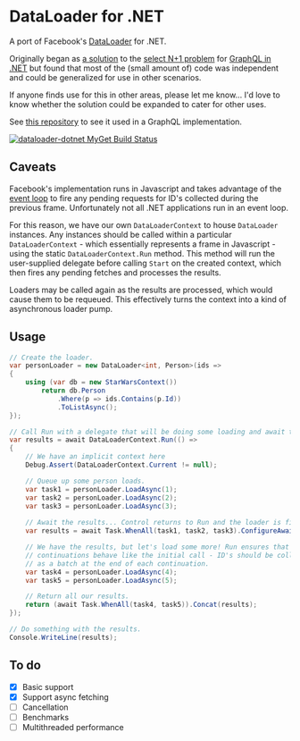 DataLoader for .NET
===================

A port of Facebook's [DataLoader](https://github.com/facebook/dataloader) for .NET.

Originally began as [a solution](https://github.com/dlukez/graphql-dotnet-dataloader) to the [select N+1 problem](https://github.com/graphql-dotnet/graphql-dotnet/issues/21)
for [GraphQL in .NET](https://github.com/graphql-dotnet/graphql-dotnet) but found that most of the (small amount of) code
was independent and could be generalized for use in other scenarios.

If anyone finds use for this in other areas, please let me know...
I'd love to know whether the solution could be expanded to cater for other uses.

See [this repository](https://github.com/dlukez/graphql-dotnet-dataloader) to see it used in a GraphQL implementation.

[![dataloader-dotnet MyGet Build Status](https://www.myget.org/BuildSource/Badge/dataloader-dotnet?identifier=146afa03-c463-4c59-bc89-559ab4107f85)](https://www.myget.org/)


Caveats
-------

Facebook's implementation runs in Javascript and takes advantage of the
[event loop](https://developer.mozilla.org/en-US/docs/Web/API/window/requestAnimationFrame)
to fire any pending requests for ID's collected during the previous frame.
Unfortunately not all .NET applications run in an event loop.

For this reason, we have our own `DataLoaderContext` to house `DataLoader` instances.
Any instances should be called within a particular `DataLoaderContext` - which essentially
represents a frame in Javascript - using the static `DataLoaderContext.Run` method.
This method will run the user-supplied delegate before calling `Start` on the created context,
which then fires any pending fetches and processes the results.

Loaders may be called again as the results are processed, which would cause them to be requeued.
This effectively turns the context into a kind of asynchronous loader pump.


Usage
-----

```csharp
// Create the loader.
var personLoader = new DataLoader<int, Person>(ids =>
{
    using (var db = new StarWarsContext())
        return db.Person
            .Where(p => ids.Contains(p.Id))
            .ToListAsync();
});

// Call Run with a delegate that will be doing some loading and await the result.
var results = await DataLoaderContext.Run(() =>
{
    // We have an implicit context here
    Debug.Assert(DataLoaderContext.Current != null);

    // Queue up some person loads.
    var task1 = personLoader.LoadAsync(1);
    var task2 = personLoader.LoadAsync(2);
    var task3 = personLoader.LoadAsync(3);
    
    // Await the results... Control returns to Run and the loader is fired.
    var results = await Task.WhenAll(task1, task2, task3).ConfigureAwait(false);

    // We have the results, but let's load some more! Run ensures that asynchronous
    // continuations behave like the initial call - ID's should be collected and fetched
    // as a batch at the end of each continuation.
    var task4 = personLoader.LoadAsync(4);
    var task5 = personLoader.LoadAsync(5);

    // Return all our results.
    return (await Task.WhenAll(task4, task5)).Concat(results);
});

// Do something with the results.
Console.WriteLine(results);
```


To do
-----
- [x] Basic support
- [x] Support async fetching
- [ ] Cancellation
- [ ] Benchmarks
- [ ] Multithreaded performance